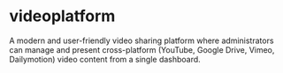 # videoplatform
A modern and user-friendly video sharing platform where administrators can manage and present cross-platform (YouTube, Google Drive, Vimeo, Dailymotion) video content from a single dashboard.
